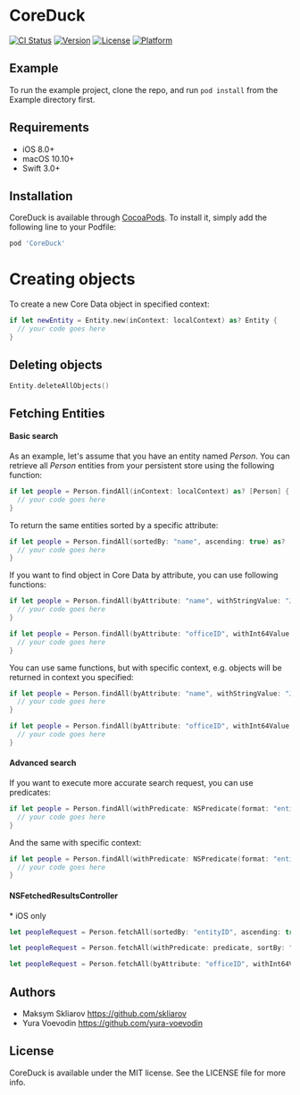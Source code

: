 # CoreDuck

[![CI Status](http://img.shields.io/travis/appdev-academy/CoreDuck.svg?style=flat)](https://travis-ci.org/appdev-academy/CoreDuck)
[![Version](https://img.shields.io/cocoapods/v/CoreDuck.svg?style=flat)](http://cocoapods.org/pods/CoreDuck)
[![License](https://img.shields.io/cocoapods/l/CoreDuck.svg?style=flat)](http://cocoapods.org/pods/CoreDuck)
[![Platform](https://img.shields.io/cocoapods/p/CoreDuck.svg?style=flat)](http://cocoapods.org/pods/CoreDuck)

## Example

To run the example project, clone the repo, and run `pod install` from the Example directory first.

## Requirements

- iOS 8.0+
- macOS 10.10+
- Swift 3.0+

## Installation

CoreDuck is available through [CocoaPods](http://cocoapods.org). To install
it, simply add the following line to your Podfile:

```ruby
pod 'CoreDuck'
```

# Creating objects

To create a new Core Data object in specified context:

```swift
if let newEntity = Entity.new(inContext: localContext) as? Entity {
  // your code goes here
}
```

## Deleting objects

```swift
Entity.deleteAllObjects()
```

## Fetching Entities

#### Basic search

As an example, let's assume that you have an entity named *Person*.
You can retrieve all *Person* entities from your persistent store using the following function:

```swift
if let people = Person.findAll(inContext: localContext) as? [Person] {
  // your code goes here
}
```

To return the same entities sorted by a specific attribute:

```swift
if let people = Person.findAll(sortedBy: "name", ascending: true) as? [Person] {
  // your code goes here
}
```

If you want to find object in Core Data by attribute, you can use following functions:
```swift
if let people = Person.findAll(byAttribute: "name", withStringValue: "John") as? [Person] {
  // your code goes here
}
```

```swift
if let people = Person.findAll(byAttribute: "officeID", withInt64Value: 7) as? [Person] {
  // your code goes here
}
```

You can use same functions, but with specific context, e.g. objects will be returned in context you specified:

```swift
if let people = Person.findAll(byAttribute: "name", withStringValue: "John", inContext: localContext) as? [Person] {
  // your code goes here
}
```

```swift
if let people = Person.findAll(byAttribute: "officeID", withInt64Value: 7, inContext: localContext) as? [Person] {
  // your code goes here
}
```

#### Advanced search

If you want to execute more accurate search request, you can use predicates:

```swift
if let people = Person.findAll(withPredicate: NSPredicate(format: "entityID IN %@", peopleIDs)) as? [Person] {
  // your code goes here
}
```

And the same with specific context:

```swift
if let people = Person.findAll(withPredicate: NSPredicate(format: "entityID IN %@", peopleIDs), inContext: localContext) as? [Person] {
  // your code goes here
}
```

#### NSFetchedResultsController
\* iOS only

```swift
let peopleRequest = Person.fetchAll(sortedBy: "entityID", ascending: true, delegate: self)
```

```swift
let peopleRequest = Person.fetchAll(withPredicate: predicate, sortBy: "entityID", ascending: true, inContext: mainContext, delegate: self)
```
```swift
let peopleRequest = Person.fetchAll(byAttribute: "officeID", withInt64Value: 7, sortBy: "entityID", ascending: true, inContext: mainContext, delegate: self)
```

## Authors

- Maksym Skliarov https://github.com/skliarov
- Yura Voevodin https://github.com/yura-voevodin

## License

CoreDuck is available under the MIT license. See the LICENSE file for more info.
